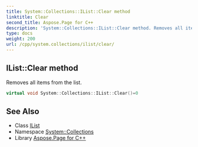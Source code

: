```yaml
---
title: System::Collections::IList::Clear method
linktitle: Clear
second_title: Aspose.Page for C++
description: 'System::Collections::IList::Clear method. Removes all items from the list in C++.'
type: docs
weight: 200
url: /cpp/system.collections/ilist/clear/
---
```

## IList::Clear method


Removes all items from the list.

```cpp
virtual void System::Collections::IList::Clear()=0
```

## See Also

* Class [IList](../)
* Namespace [System::Collections](../../)
* Library [Aspose.Page for C++](../../../)
